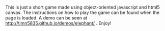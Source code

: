 This is just a short game made using object-oriented javascript and html5 canvas.  The instructions on how to play the game can be found when the page is loaded.  A demo can be seen at http://timn5835.github.io/demos/elephant/ .  Enjoy!
